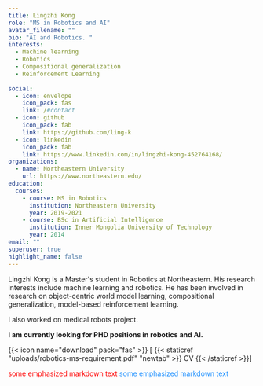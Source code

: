 ```yaml
---
title: Lingzhi Kong
role: "MS in Robotics and AI"
avatar_filename: ""
bio: "AI and Robotics. "
interests:
  - Machine learning 
  - Robotics  
  - Compositional generalization 
  - Reinforcement Learning 
  
social:
  - icon: envelope
    icon_pack: fas
    link: /#contact
  - icon: github
    icon_pack: fab
    link: https://github.com/ling-k
  - icon: linkedin
    icon_pack: fab
    link: https://www.linkedin.com/in/lingzhi-kong-452764168/
organizations:
  - name: Northeastern University
    url: https://www.northeastern.edu/
education:
  courses:
    - course: MS in Robotics
      institution: Northeastern University
      year: 2019-2021
    - course: BSc in Artificial Intelligence
      institution: Inner Mongolia University of Technology
      year: 2014
email: ""
superuser: true
highlight_name: false
---
```

Lingzhi Kong is a Master's student in Robotics at Northeastern. His research interests include machine learning and robotics. He has been involved in research on object-centric world model learning, compositional generalization, model-based reinforcement learning. 

I also worked on medical robots project. 

**I am currently looking for PHD positions in robotics and AI.** 

{{< icon name="download" pack="fas" >}} \[ {{< staticref "uploads/robotics-ms-requirement.pdf" "newtab" >}} CV {{< /staticref >}}]

<span style="color:red"> some emphasized markdown text</span>
<span style="color:dodgerblue"> some emphasized markdown text</span>
